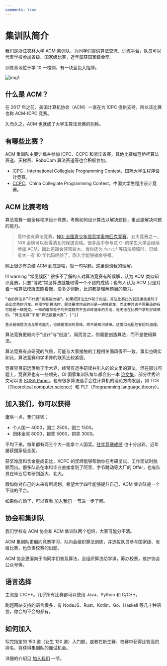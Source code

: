 ```yaml
---
comments: true
---
```


# 集训队简介

我们是浙江农林大学 ACM 集训队，为同学们提供算法交流、训练平台，队员可以代表学校参加省级、国家级比赛，近年屡获国家级金奖。

训练基地位于学 10 一楼侧，有一块蓝色大招牌。

![img1](./img/img1.jpeg)

## 什么是 ACM？

在 2017 年之前，美国计算机协会（ACM）一直在为 ICPC 提供支持，所以该比赛也称 ACM-ICPC 竞赛。

久而久之，ACM 也就成了大学生算法竞赛的别称。

## 有哪些比赛？

ACM 集训队主要训练并参加 ICPC、CCPC 和浙江省赛，其他比赛如蓝桥杯算法赛道、天梯赛、RoboCom 算法赛道等也会积极参加。

- [ICPC](https://icpc.global/)，International Collegiate Programming Contest，国际大学生程序设计竞赛。
- [CCPC](https://ccpc.io/)，China Collegiate Programming Contest，中国大学生程序设计竞赛。

## ACM 比赛考啥

算法竞赛一般全称程序设计竞赛，考察如何设计算法以解决题目，重点是解决问题的能力。

> 高中也有算法竞赛，[NOI 全国青少年信息学奥林匹克竞赛](https://www.noi.cn/)，五大竞赛之一，NOI 金牌可以获得清北的保送资格。很多高中参与过 OI 的学生大学会继续参加 ACM，因此差距会非常巨大，当你还为 `for/if` 等语法烦恼时，已经有大一有 10 年代码经验了，刚入学能够摘金夺银。

网上很少有总结 ACM 到底是啥，就一句写题。这里谈谈我的理解。

!!! warning "常见误区"
    很多不了解的人对算法竞赛有所误解，认为 ACM 类似知识竞赛，只要“博览”常见算法就能取得一个不错的成绩；也有人认为 ACM 只是对着一堆算法模版去照着敲，没多少创新，比的都是理解题目的能力。

    “会的算法多”不代表“竞赛能力强”。如果把算法比作轮子的话，算法比赛比的就是谁能拿轮子造出优秀的汽车。在刚学新算法时，题目要求你造的只是一辆独轮车，而比赛时选手需要造的有可能是一辆坦克。一味的增加轮子的种类数而不去训练造车的方法，是无法在比赛中拿到好成绩的。“算法竞赛”不是“算法数量大赛”。[^1]

    重点是做题方法与思考能力，也就是常说的思维，而不是知识清单。这类似无招胜有招的道理。

[^1]: 摘自 [您认为您最想告诉OI初学者的是什么？ - 扶苏的回答 - 知乎](https://www.zhihu.com/question/391533687/answer/1194659474)。

算法竞赛更倾向于“设计”与“创造”。简而言之，你需要创造算法，而不是使用算法。

算法竞赛有点研究的气质，可能与大家接触的工程相关画风很不一致。事实也确实如此，算法竞赛和学术界的联系比较紧密。

竞赛界目前远落后于学术界，经常有选手研读并引入的论文里的算法。但在部分问题上，竞赛界也有一些领先，OI 国家集训队每年都会出一本 [论文集](https://github.com/OI-wiki/libs/tree/master/集训队历年论文)，部分优秀论文可以发 [SOSA Paper](https://drops.dagstuhl.de/opus/volltexte/2018/10043/)。也有很多算法选手会往计算机的理论方向发展，如 TCS（[Theoretical computer science](https://en.wikipedia.org/wiki/Theoretical_computer_science)）和 PLT（[Programming language theory](https://en.wikipedia.org/wiki/Programming_language_theory)）。

## 加入我们，你可以获得

庸俗一点，我们谈钱：

- 个人国一 4000，国二 2500，国三 1500。
- 团体金奖 8000，银奖 5000，铜奖 3000。

平均下来，每年都有两三个大一能拿个人国奖。[往年竞赛成绩](./about/history.md) 也十分出彩，近年屡获国家级金奖。

获奖难度和含金量成正比，XCPC 的奖牌能够帮助你在考研复试、工作面试时脱颖而出。很多队员在本科毕业直接拿到了阿里、字节跳动等大厂的 Offer，也有队员在毕业后考研到浙大、北大。

假如你对自己的未来有所规划，希望大学四年能够提升自己，ACM 集训队是一个不错的平台。

如果你心动了，可以查看 [加入我们](./join-us.md) 一节进一步了解。

## 协会和集训队

我们学校有 ACM 协会和 ACM 集训队两个组织，大家可能分不清。

ACM 集训队更偏向竞赛学习，队内会组织算法训练，并选拔队员参与国家级、省级比赛，也负责校赛的出题。

ACM 协会更偏向于向同学们普及算法，会组织算法助学课，筹办校赛，维护协会公众号等。

## 语言选择

主流是 C/C++。几乎所有比赛都可以使用 Java、Python 和 C/C++。

刷题网站支持的语言很多，有 NodeJS、Rust、Kotlin、Go、Haskell 等几十种语言，你会的不会的都有。

## 如何加入

写完指定的 150 道（女生 120 道）入门题，或者在新生赛、校赛中获得比较高的排名，将获得集训队的面试机会。

详细的介绍见 [加入我们](./join-us.md) 一节。
